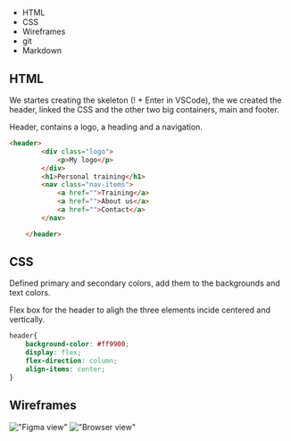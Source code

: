 #

- HTML
- CSS
- Wireframes
- git
- Markdown

## HTML

We startes creating the skeleton (! + Enter in VSCode), the we created the header, linked the CSS and the other two big containers, main and footer.

Header, contains a logo, a heading and a navigation.

```html
<header>
        <div class="logo">
            <p>My logo</p>
        </div>
        <h1>Personal training</h1>
        <nav class="nav-items">
            <a href="">Training</a>
            <a href="">About us</a>
            <a href="">Contact</a> 
        </nav>

    </header>
```

## CSS

Defined primary and secondary colors, add them to the backgrounds and text colors.

Flex box for the header to aligh the three elements incide centered and vertically.

```css
header{
    background-color: #ff9900;
    display: flex;
    flex-direction: column;
    align-items: center;
}
```

## Wireframes

!["Figma view"](./images/)
!["Browser view"](./images/)